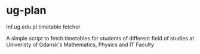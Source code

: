 ug-plan
=======

Inf.ug.edu.pl timetable fetcher


A simple script to fetch timetables for students of different field of studies at Univeristy of Gdansk's Mathematics, Physics and IT Faculty
